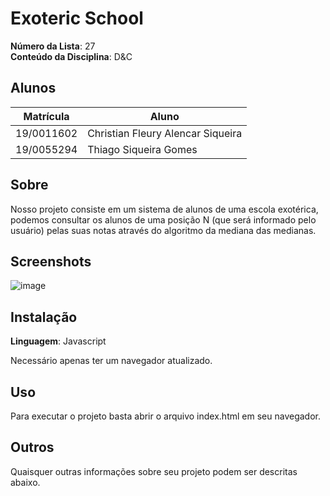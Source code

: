 # Exoteric School

**Número da Lista**: 27<br>
**Conteúdo da Disciplina**: D&C<br>

## Alunos
|Matrícula | Aluno |
| -- | -- |
| 19/0011602  |  Christian Fleury Alencar Siqueira |
| 19/0055294  |  Thiago Siqueira Gomes |

## Sobre 
Nosso projeto consiste em um sistema de alunos de uma escola exotérica, podemos consultar os alunos de uma posição N (que será informado pelo usuário) pelas suas notas através do algoritmo da mediana das medianas.

## Screenshots
![image](https://user-images.githubusercontent.com/50469574/135015918-1eca5105-b09b-47ae-93d6-522983dafae5.png)

## Instalação 
**Linguagem**: Javascript<br>

Necessário apenas ter um navegador atualizado.

## Uso 
Para executar o projeto basta abrir o arquivo index.html em seu navegador.

## Outros 
Quaisquer outras informações sobre seu projeto podem ser descritas abaixo.




